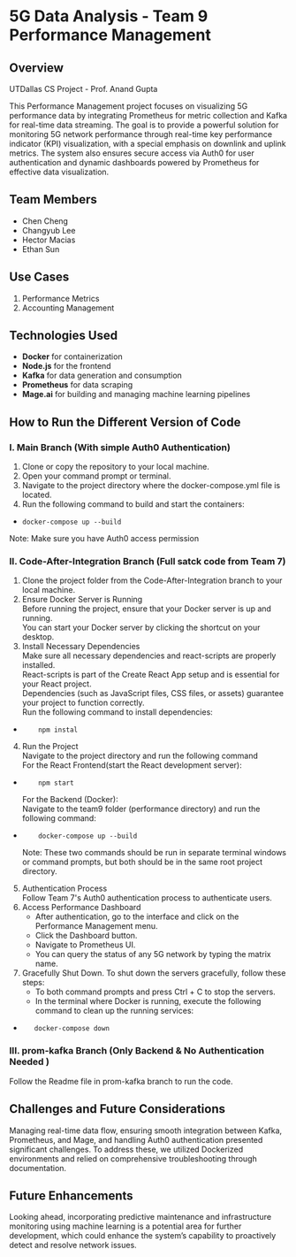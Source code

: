 # 5G Data Analysis - Team 9 Performance Management

## Overview
UTDallas CS Project - Prof. Anand Gupta <br/>

This Performance Management project focuses on visualizing 5G performance data by integrating Prometheus for metric collection and Kafka for real-time data streaming.
The goal is to provide a powerful solution for monitoring 5G network performance through real-time key performance indicator (KPI) visualization,
with a special emphasis on downlink and uplink metrics. The system also ensures secure access via Auth0 for user authentication and dynamic 
dashboards powered by Prometheus for effective data visualization.

## Team Members
* Chen Cheng
* Changyub Lee
* Hector Macias
* Ethan Sun

## Use Cases
1. Performance Metrics
2. Accounting Management

## Technologies Used
- **Docker** for containerization  
- **Node.js** for the frontend  
- **Kafka** for data generation and consumption  
- **Prometheus** for data scraping  
- **Mage.ai** for building and managing machine learning pipelines

## How to Run the Different Version of Code

### I. Main Branch (With simple Auth0 Authentication)
 1. Clone or copy the repository to your local machine.
 2. Open your command prompt or terminal.
 3. Navigate to the project directory where the docker-compose.yml file is located.
 4. Run the following command to build and start the containers:
 *     docker-compose up --build
 Note: Make sure you have Auth0 access permission
   
### II. Code-After-Integration Branch (Full satck code from Team 7)
 1. Clone the project folder from the Code-After-Integration branch to your local machine.
 2. Ensure Docker Server is Running<br>
    Before running the project, ensure that your Docker server is up and running.<br>
    You can start your Docker server by clicking the shortcut on your desktop.
 4. Install Necessary Dependencies<br>
    Make sure all necessary dependencies and react-scripts are properly installed.<br>
    React-scripts is part of the Create React App setup and is essential for your React project.<br>
    Dependencies (such as JavaScript files, CSS files, or assets) guarantee your project to function correctly.<br>
    Run the following command to install dependencies:
*         npm instal
 4. Run the Project<br>
    Navigate to the project directory and run the following command<br>
    For the React Frontend(start the React development server):   
*         npm start
    For the Backend (Docker):<br>
    Navigate to the team9 folder (performance directory) and run the following command:
*         docker-compose up --build   
   Note: These two commands should be run in separate terminal windows or command prompts, but both should be in the same root project directory.
 5. Authentication Process<br>
    Follow Team 7's Auth0 authentication process to authenticate users.
 6.   Access Performance Dashboard
      * After authentication, go to the interface and click on the Performance Management menu.
      * Click the Dashboard button.
      * Navigate to Prometheus UI.
      * You can query the status of any 5G network by typing the matrix name.
  7. Gracefully Shut Down.
     To shut down the servers gracefully, follow these steps:
     * To both command prompts and press Ctrl + C to stop the servers.
     * In the terminal where Docker is running, execute the following command to clean up the running services:
*        docker-compose down
  
### III. prom-kafka Branch (Only Backend & No Authentication Needed )
Follow the Readme file in prom-kafka branch to run the code.
## Challenges and Future Considerations<br>
Managing real-time data flow, ensuring smooth integration between Kafka, Prometheus, and Mage, and handling Auth0 authentication presented significant challenges. To address these, we utilized Dockerized environments and relied on comprehensive troubleshooting through documentation.

## Future Enhancements<br>
Looking ahead, incorporating predictive maintenance and infrastructure monitoring using machine learning is a potential area for further development, which could enhance the system’s capability to proactively detect and resolve network issues.
